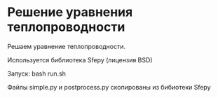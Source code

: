# Решение уравнения теплопроводности

Решаем уравнение теплопроводности.

Используется библиотека Sfepy (лицензия BSD)

Запуск: bash run.sh

Файлы simple.py и postprocess.py скопированы из бибиотеки Sfepy
